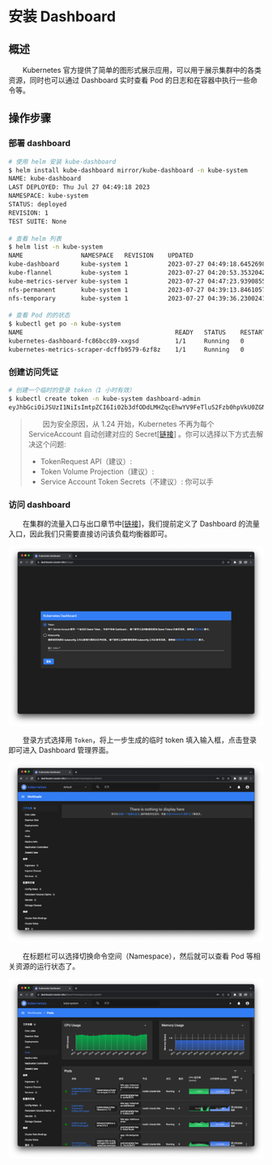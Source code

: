 # 安装 Dashboard
## 概述
&emsp;&emsp;Kubernetes 官方提供了简单的图形式展示应用，可以用于展示集群中的各类资源，同时也可以通过 Dashboard 实时查看 Pod 的日志和在容器中执行一些命令等。

## 操作步骤
### 部署 dashboard

```bash
# 使用 helm 安装 kube-dashboard
$ helm install kube-dashboard mirror/kube-dashboard -n kube-system
NAME: kube-dashboard
LAST DEPLOYED: Thu Jul 27 04:49:18 2023
NAMESPACE: kube-system
STATUS: deployed
REVISION: 1
TEST SUITE: None

# 查看 helm 列表
$ helm list -n kube-system
NAME               	NAMESPACE  	REVISION	UPDATED                                	STATUS  	CHART                    	APP VERSION
kube-dashboard     	kube-system	1       	2023-07-27 04:49:18.64526989 +0800 CST 	deployed	kube-dashboard-2.7.0     	2.7.0      
kube-flannel       	kube-system	1       	2023-07-27 04:20:53.353204291 +0800 CST	deployed	kube-flannel-v0.22.0     	v0.22.0    
kube-metrics-server	kube-system	1       	2023-07-27 04:47:23.939085564 +0800 CST	deployed	kube-metrics-server-0.6.3	0.6.3      
nfs-permanent      	kube-system	1       	2023-07-27 04:39:13.846105718 +0800 CST	deployed	nfs-permanent-4.0.18     	4.0.2      
nfs-temporary      	kube-system	1       	2023-07-27 04:39:36.230024145 +0800 CST	deployed	nfs-temporary-4.0.18     	4.0.2      

# 查看 Pod 的的状态
$ kubectl get po -n kube-system
NAME                                          READY   STATUS    RESTARTS      AGE
kubernetes-dashboard-fc86bcc89-xxgsd          1/1     Running   0             2m48s
kubernetes-metrics-scraper-dcffb9579-6zf8z    1/1     Running   0             2m48s
```

### 创建访问凭证

```bash
# 创建一个临时的登录 token（1 小时有效）
$ kubectl create token -n kube-system dashboard-admin
eyJhbGciOiJSUzI1NiIsImtpZCI6Ii02b3dfODdLMHZqcEhwYV9FeTluS2Fzb0hpVkU0ZGNfR2JMZ0RaNnZ0N00ifQ.eyJhdWQiOlsiaHR0cHM6Ly9rdWJlcm5ldGVzLmRlZmF1bHQuc3ZjLmNsdXN0ZXIubG9jYWwiXSwiZXhwIjoxNjkwNDEwMjIyLCJpYXQiOjE2OTA0MDY2MjIsImlzcyI6Imh0dHBzOi8va3ViZXJuZXRlcy5kZWZhdWx0LnN2Yy5jbHVzdGVyLmxvY2FsIiwia3ViZXJuZXRlcy5pbyI6eyJuYW1lc3BhY2UiOiJrdWJlLXN5c3RlbSIsInNlcnZpY2VhY2NvdW50Ijp7Im5hbWUiOiJkYXNoYm9hcmQtYWRtaW4iLCJ1aWQiOiJmMGRlNDFkMi00Njc3LTRkYmEtYjdlNy1iNjEyNjU5OWQ2YjQifX0sIm5iZiI6MTY5MDQwNjYyMiwic3ViIjoic3lzdGVtOnNlcnZpY2VhY2NvdW50Omt1YmUtc3lzdGVtOmRhc2hib2FyZC1hZG1pbiJ9.gx8HAFk_FEdQ97ogICplGJMmOFhWfPKRodPl8UHfXg9S0uvhPvxVrLn0SX0-DpaIBUMwBDJts7TIS8TvyB2kQzOfw4On9_dFrAlED4HCWGa8J7dpWCmOLQD8pqG5KGWuseU44Ukq3QAyVdO_nS_6FaIWSAOyN5boIY8CHlkbeUUes8lnONWwBCenA3bomlS7PQD7VRDdDBAlPUVlyAXp6RwtUkwRDzZFRikusRsva7R4WluMgncSaKTlZ5hb5hgmq_8gQiKHA4PZ-C547Z31FA5Gtr59kUkrJPXG1HcQqchPnvg-vRPvQTCvBxCrkpv0onJ94DLohF7bKZTwYQNnpg
```

> &emsp;&emsp;因为安全原因，从 1.24 开始，Kubernetes 不再为每个 ServiceAccount 自动创建对应的
> Secret[[链接](https://github.com/kubernetes/kubernetes/blob/master/CHANGELOG/CHANGELOG-1.24.md#urgent-upgrade-notes)]
> 。你可以选择以下方式去解决这个问题:
>
> - TokenRequest API（建议）:
> - Token Volume Projection（建议）:
> - Service Account Token Secrets（不建议）: 你可以手

### 访问 dashboard
&emsp;&emsp;在集群的流量入口与出口章节中[[链接](/blogs/k8s/setup/network)]，我们提前定义了 Dashboard 的流量入口，因此我们只需要直接访问该负载均衡器即可。

![](./assets/dashboard.png)

&emsp;&emsp;登录方式选择用 `Token`，将上一步生成的临时 token 填入输入框，点击登录即可进入 Dashboard 管理界面。

![](./assets/dashboard-logined.png)

&emsp;&emsp;在标题栏可以选择切换命令空间（Namespace），然后就可以查看 Pod 等相关资源的运行状态了。

![](./assets/dashboard-pod.png)